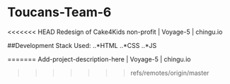 # Toucans-Team-6
<<<<<<< HEAD
Redesign of Cake4Kids non-profit | Voyage-5 | chingu.io

##Development Stack Used: 
..*HTML
..*CSS
..*JS

=======
Add-project-description-here | Voyage-5 | chingu.io
>>>>>>> refs/remotes/origin/master

